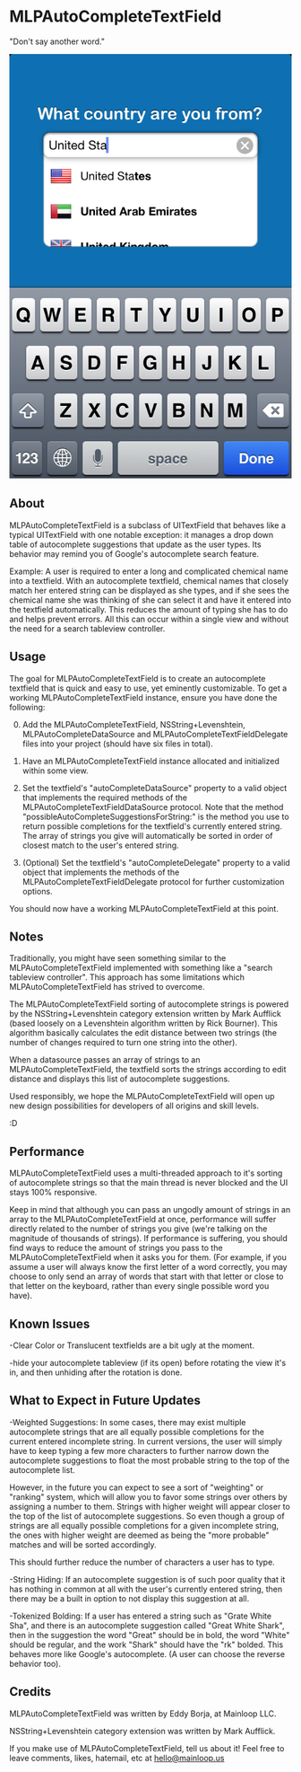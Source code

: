MLPAutoCompleteTextField
=====================
"Don't say another word."

![Alt text](/autocompleteDemo.png "Screenshot")

About
---------
MLPAutoCompleteTextField is a subclass of UITextField that behaves like a typical UITextField with one notable exception: it manages a drop down table of autocomplete suggestions that update as the user types. Its behavior may remind you of Google's autocomplete search feature.

Example: A user is required to enter a long and complicated chemical name into a textfield. With an autocomplete textfield, chemical names that closely match her entered string can be displayed as she types, and if she sees the chemical name she was thinking of she can select it and have it entered into the textfield automatically. This reduces the amount of typing she has to do and helps prevent errors. All this can occur within a single view and without the need for a search tableview controller.


Usage
---------
The goal for MLPAutoCompleteTextField is to create an autocomplete textfield that is quick and easy to use, yet eminently customizable. To get a working MLPAutoCompleteTextField instance, ensure you have done the following:

0) Add the MLPAutoCompleteTextField, NSString+Levenshtein, MLPAutoCompleteDataSource and MLPAutoCompleteTextFieldDelegate files into your project (should have six files in total). 

1) Have an MLPAutoCompleteTextField instance allocated and initialized within some view.

2) Set the textfield's "autoCompleteDataSource" property to a valid object that implements the required methods of the MLPAutoCompleteTextFieldDataSource protocol. Note that the method "possibleAutoCompleteSuggestionsForString:" is the method you use to return possible completions for the textfield's currently entered string. The array of strings you give will automatically be sorted in order of closest match to the user's entered string.

3) (Optional) Set the textfield's "autoCompleteDelegate" property to a valid object that implements the methods of the MLPAutoCompleteTextFieldDelegate protocol for further customization options.

You should now have a working MLPAutoCompleteTextField at this point. 


Notes
---------
Traditionally, you might have seen something similar to the MLPAutoCompleteTextField implemented with something like a "search tableview controller". This approach has some limitations which MLPAutoCompleteTextField has strived to overcome. 

The MLPAutoCompleteTextField sorting of autocomplete strings is powered by the NSString+Levenshtein category extension written by Mark Aufflick (based loosely on a Levenshtein algorithm written by Rick Bourner). This algorithm basically calculates the edit distance between two strings (the number of changes required to turn one string into the other).

When a datasource passes an array of strings to an MLPAutoCompleteTextField, the textfield sorts the strings according to edit distance and displays this list of autocomplete suggestions.

Used responsibly, we hope the MLPAutoCompleteTextField will open up new design possibilities for developers of all origins and skill levels. 

:D

Performance
---------
MLPAutoCompleteTextField uses a multi-threaded approach to it's sorting of autocomplete strings so that the main thread is never blocked and the UI stays 100% responsive. 

Keep in mind that although you can pass an ungodly amount of strings in an array to the MLPAutoCompleteTextField at once, performance will suffer directly related to the number of strings you give (we're talking on the magnitude of thousands of strings). If performance is suffering, you should find ways to reduce the amount of strings you pass to the MLPAutoCompleteTextField when it asks you for them. (For example, if you assume a user will always know the first letter of a word correctly, you may choose to only send an array of words that start with that letter or close to that letter on the keyboard, rather than every single possible word you have). 


Known Issues
----------
-Clear Color or Translucent textfields are a bit ugly at the moment.

-hide your autocomplete tableview (if its open) before rotating the view it's in, and then unhiding after the rotation is done.


What to Expect in Future Updates
-----------

-Weighted Suggestions: In some cases, there may exist multiple autocomplete strings that are all equally possible completions for the current entered incomplete string. In current versions, the user will simply have to keep typing a few more characters to further narrow down the autocomplete suggestions to float the most probable string to the top of the autocomplete list.

However, in the future you can expect to see a sort of "weighting" or "ranking" system, which will allow you to favor some strings over others by assigning a number to them. Strings with higher weight will appear closer to the top of the list of autocomplete suggestions. So even though a group of strings are all equally possible completions for a given incomplete string, the ones with higher weight are deemed as being the "more probable" matches and will be sorted accordingly. 

This should further reduce the number of characters a user has to type. 


-String Hiding: If an autocomplete suggestion is of such poor quality that it has nothing in common at all with the user's currently entered string, then there may be a built in option to not display this suggestion at all. 

-Tokenized Bolding: If a user has entered a string such as "Grate White Sha", and there is an autocomplete suggestion called "Great White Shark", then in the suggestion the word "Great" should be in bold, the word "White" should be regular, and the work "Shark" should have the "rk" bolded. This behaves more like Google's autocomplete. (A user can choose the reverse behavior too).


Credits
---------

MLPAutoCompleteTextField was written by Eddy Borja, at Mainloop LLC.

NSString+Levenshtein category extension was written by Mark Aufflick. 

If you make use of MLPAutoCompleteTextField, tell us about it! 
Feel free to leave comments, likes, hatemail, etc at hello@mainloop.us

